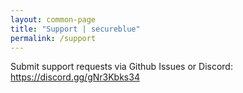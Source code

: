 ```yaml
---
layout: common-page
title: "Support | secureblue"
permalink: /support
---
```

Submit support requests via Github Issues or Discord: https://discord.gg/gNr3Kbks34
